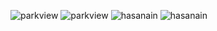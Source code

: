![parkview](https://github.com/user-attachments/assets/279d397e-87b6-46ec-8484-08f138e6c82e)
![parkview](https://github.com/user-attachments/assets/b0416ec4-870c-4aa7-92ec-b24de14aa23a)
![hasanain](https://github.com/user-attachments/assets/9e1b364e-4951-42b4-9be1-67065d106920)
![hasanain](https://github.com/user-attachments/assets/33f08a08-dbdd-419c-81da-49117fdb3c39)
